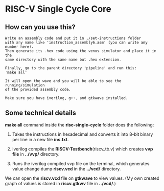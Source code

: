 # RISC-V Single Cycle Core

## How can you use this?

    Write an assembly code and put it in ./set-instructions folder
    with any name like 'instruction_assembly6.asm' (you can write any number here).
    Then generate its .hex code using the venus simulator and place it in the
    same directory with the same name but .hex extension.

    Finally, go to the parent directory 'pipeline' and run this:
    'make all'

    It will open the wave and you will be able to see the running/simulation
    of the provided assembly code.

    Make sure you have iverilog, g++, and gtkwave installed.

## Some technical details

**make all** command inside the **risc-single-cycle** folder does the following:

1. Takes the instructions in hexadecimal and converts it into 8-bit binary per line in a new file **ins.txt**.

2. iverilog compiles the **RISCV-Testbench**(riscv_tb.v) which creates **vvp file** in **../vvp/** directory.

3. Runs the iverilog compiled vvp file on the terminal, which generates value change dump **riscv.vcd** in the **../vcd/** directory.

We can open the **riscv.vcd** file on **gtkwave** to view values. (My own created graph of values is stored in **riscv.gtkwv** file in **../vcd/**.)
